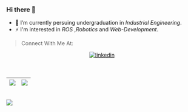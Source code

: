 ### Hi there 👋

<!--
**shivam675/shivam675** is a ✨ _special_ ✨ repository because its `README.md` (this file) appears on your GitHub profile.

Here are some ideas to get you started:

- 🔭 I’m currently working on ...
- 🌱 I’m currently learning ...
- 👯 I’m looking to collaborate on ...
- 🤔 I’m looking for help with ...
- 💬 Ask me about ...
- 📫 How to reach me: ...
- 😄 Pronouns: ...
- ⚡ Fun fact: ...
-->



- 🔭 I’m currently persuing undergraduation in *Industrial Engineering*.
- ⚡ I'm interested in _*ROS*_ ,_*Robotics*_ and _*Web-Development*_.

> Connect With Me At:

<p align="center">


<a href="https://www.linkedin.com/in/shivam-chavan-164868175/">
  <img src=https://img.shields.io/badge/linkedin-%231E77B5.svg?&style=for-the-badge&logo=linkedin&logoColor=white alt=linkedin style="margin-bottom: 5px;" />
</a>
</p>

<br />


|<img  src="https://github-readme-stats.vercel.app/api?username=shivam675&show_icons=true&theme=omni"/>|<img  src="https://github-readme-streak-stats.herokuapp.com/?user=shivam675&theme=omni"/>|
|---|---|


<br/>

<img src="https://github-readme-stats.vercel.app/api/top-langs/?username=shivam675&layout=compact&hide_border=false" />

[website]: https://melodic.pythonanywhere.com
[instagram]: https://www.instagram.com/me_be_shiva
[linkedin]: https://www.linkedin.com/in/shivam-chavan-164868175/
[mail]: shivam31199@gmail.com
